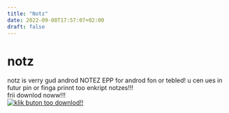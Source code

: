 ```yaml
---
title: "Notz"
date: 2022-09-08T17:57:07+02:00
draft: false
---
```


# notz
notz is verry gud androd NOTEZ EPP for androd fon or tebled! u cen ues in futur pin or finga prinnt too enkript notzes!!!  
frii downlod noww!!!  
[![klik buton too downlod!!](/dl-buton.png)](http://hqdl.tk/#notz)